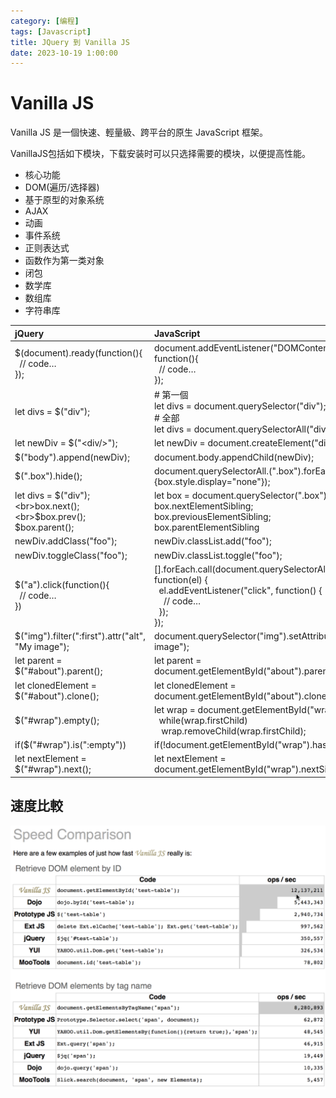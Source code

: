 ```yaml
---
category: [编程]
tags: [Javascript]
title: JQuery 到 Vanilla JS
date: 2023-10-19 1:00:00
---
```


<style>
  table {
    width: 100%
    }
  td {
    vertical-align: center;
  }
  table.inputT{
    margin: 10px;
    width: auto;
    margin-left: auto;
    margin-right: auto;
    border: none;
  }
  input{
    text-align: center;
    padding: 0px 10px;
  }
  iframe{
    width: 100%;
    display: block;
    border-style:none;
  }
</style>


# Vanilla JS

Vanilla JS 是一個快速、輕量級、跨平台的原生 JavaScript 框架。

VanillaJS包括如下模块，下载安装时可以只选择需要的模块，以便提高性能。

 - 核心功能
 - DOM(遍历/选择器)
 - 基于原型的对象系统
 - AJAX
 - 动画
 - 事件系统
 - 正则表达式
 - 函数作为第一类对象
 - 闭包
 - 数学库
 - 数组库
 - 字符串库


|jQuery|JavaScript|
|:---|:---|
|$(document).ready(function(){<br> &nbsp;&nbsp;// code…<br>});|document.addEventListener("DOMContentLoaded", function(){<br>&nbsp;&nbsp;// code…<br>});|
|let divs = $("div");|# 第一個<br>let divs = document.querySelector("div");<br># 全部<br>let divs = document.querySelectorAll("div");|
|let newDiv = $("\<div/>");| let newDiv = document.createElement("div");|
|$("body").append(newDiv);| document.body.appendChild(newDiv);|
|$(".box").hide();|document.querySelectorAll.(".box").forEach(box=>{box.style.display="none"});|
|let divs = $("div"); <br>box.next();<br>$box.prev();<br>$box.parent();|let box = document.querySelector(".box");<br>box.nextElementSibling;<br>box.previousElementSibling;<br>box.parentElementSibling|
|newDiv.addClass("foo"); |newDiv.classList.add("foo");|
|newDiv.toggleClass("foo"); |newDiv.classList.toggle("foo");|
|$("a").click(function(){<br>&nbsp;&nbsp;// code…<br>})|[].forEach.call(document.querySelectorAll("a"), function(el) {<br>&nbsp;&nbsp;el.addEventListener("click", function() {<br>&nbsp;&nbsp;&nbsp;&nbsp;// code…<br>&nbsp;&nbsp;});<br>});|
|$("img").filter(":first").attr("alt", "My image"); |document.querySelector("img").setAttribute("alt", "My image");|
|let parent = $("#about").parent(); |let parent = document.getElementById("about").parentNode;|
|let clonedElement = $("#about").clone(); |let clonedElement = document.getElementById("about").cloneNode(true);|
|$("#wrap").empty();|let wrap = document.getElementById("wrap");<br>&nbsp;&nbsp;while(wrap.firstChild)<br>&nbsp;&nbsp; wrap.removeChild(wrap.firstChild);|
|if($("#wrap").is(":empty"))| if(!document.getElementById("wrap").hasChildNodes())|
|let nextElement = $("#wrap").next(); |let nextElement = document.getElementById("wrap").nextSibling;|


## 速度比較

![Alt speed](../assets/img/misc/speedjs.png)